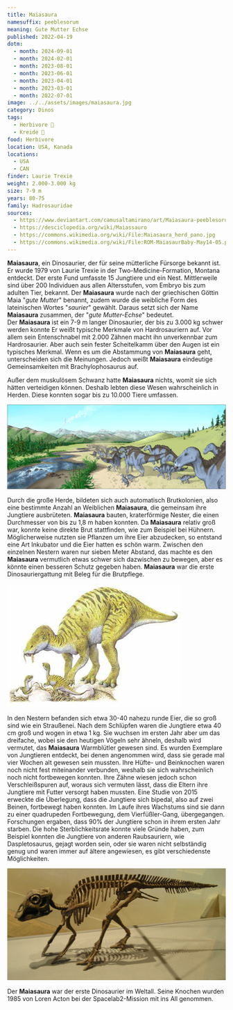 ```yaml
---
title: Maiasaura
namesuffix: peeblesorum
meaning: Gute Mutter Echse
published: 2022-04-19
dotm:
  - month: 2024-09-01
  - month: 2024-02-01
  - month: 2023-08-01
  - month: 2023-06-01
  - month: 2023-04-01
  - month: 2023-03-01
  - month: 2022-07-01
image: ../../assets/images/maiasaura.jpg
category: Dinos
tags:
  - Herbivore 🌿
  - Kreide 🦴
food: Herbivore
location: USA, Kanada
locations:
  - USA
  - CAN
finder: Laurie Trexie
weight: 2.000-3.000 kg
size: 7-9 m
years: 80-75
family: Hadrosauridae
sources:
  - https://www.deviantart.com/camusaltamirano/art/Maiasaura-peeblesorum-313569794
  - https://desciclopedia.org/wiki/Maiassauro
  - https://commons.wikimedia.org/wiki/File:Maiasaura_herd_pano.jpg
  - https://commons.wikimedia.org/wiki/File:ROM-MaiasaurBaby-May14-05.png
---
```

**Maiasaura**, ein Dinosaurier, der für seine mütterliche Fürsorge bekannt ist. Er wurde 1979 von Laurie Trexie in der Two-Medicine-Formation, Montana entdeckt. Der erste Fund umfasste 15 Jungtiere und ein Nest. Mittlerweile sind über 200 Individuen aus allen Altersstufen, vom Embryo bis zum adulten Tier, bekannt.
Der **Maiasaura** wurde nach der griechischen Göttin Maia "*gute Mutter*" benannt, zudem wurde die weibliche Form des lateinischen Wortes "*saurier*" gewählt. Daraus setzt sich der Name **Maiasaura** zusammen, der "*gute Mutter-Echse*" bedeutet.\
Der **Maiasaura** ist ein 7-9 m langer Dinosaurier, der bis zu 3.000 kg schwer werden konnte
Er weißt typische Merkmale von Hardrosauriern auf. Vor allem sein Entenschnabel mit 2.000 Zähnen macht ihn unverkennbar zum Hardrosaurier. Aber auch sein fester Scheitelkamm über den Augen ist ein typisches Merkmal. Wenn es um die Abstammung von **Maiasaura** geht, unterscheiden sich die Meinungen. Jedoch weißt **Maiasaura** eindeutige Gemeinsamkeiten mit Brachylophosaurus auf.

Außer dem muskulösem Schwanz hatte **Maiasaura** nichts, womit sie sich hätten verteidigen können. Deshalb lebten diese Wesen wahrscheinlich in Herden. Diese konnten sogar bis zu 10.000 Tiere umfassen. 

![Maiasaura Herde](../../assets/images/maiasaura_herd_pano.jpg)

Durch die große Herde, bildeten sich auch automatisch Brutkolonien, also eine bestimmte Anzahl an Weiblichen **Maiasaura**, die gemeinsam ihre Jungtiere ausbrüteten. **Maiasaura** bauten, kraterförmige Nester, die einen Durchmesser von bis zu 1,8 m haben konnten. Da **Maiasaura** relativ groß war, konnte keine direkte Brut stattfinden, wie zum Beispiel bei Hühnern. Möglicherweise nutzten sie Pflanzen um ihre Eier abzudecken, so entstand eine Art Inkubator und die Eier hatten es schön warm.
Zwischen den einzelnen Nestern waren nur sieben Meter Abstand, das machte es den **Maiasaura** vermutlich etwas schwer sich dazwischen zu bewegen, aber es könnte einen besseren Schutz gegeben haben.
**Maiasaura** war die erste Dinosauriergattung mit Beleg für die Brutpflege.

![Maiasaura und Nest](../../assets/images/maiassaura.jpg)

In den Nestern befanden sich etwa 30-40 nahezu runde Eier, die so groß sind wie ein Straußenei. Nach dem Schlüpfen waren die Jungtiere etwa 40 cm groß und wogen in etwa 1 kg. Sie wuchsen im ersten Jahr aber um das dreifache, wobei sie den heutigen Vögeln sehr ähneln, deshalb wird vermutet, das **Maiasaura** Warmblütler gewesen sind.
Es wurden Exemplare von Jungtieren entdeckt, bei denen angenommen wird, dass sie gerade mal vier Wochen alt gewesen sein mussten. Ihre Hüfte- und Beinknochen waren noch nicht fest miteinander verbunden, weshalb sie sich wahrscheinlich noch nicht fortbewegen konnten. Ihre Zähne wiesen jedoch schon Verschleißspuren auf, woraus sich vermuten lässt, dass die Eltern ihre Jungtiere mit Futter versorgt haben mussten.
Eine Studie von 2015 erweckte die Überlegung, dass die Jungtiere sich bipedal, also auf zwei Beinen, fortbewegt haben konnten. Im Laufe ihres Wachstums sind sie dann zu einer quadrupeden Fortbewegung, dem Vierfüßler-Gang, übergegangen.
Forschungen ergaben, dass 90% der Jungtiere schon in ihrem ersten Jahr starben. Die hohe Sterblichkeitsrate konnte viele Gründe haben, zum Beispiel konnten die Jungtiere von anderen Raubsauriern, wie Daspletosaurus, gejagt worden sein, oder sie waren nicht selbständig genug und waren immer auf ältere angewiesen, es gibt verschiedenste Möglichkeiten.

![Maiasaura Jungtier Skelett](../../assets/images/rom-maiasaurbaby-may14-05.png)

Der **Maiasaura** war der erste Dinosaurier im Weltall. Seine Knochen wurden 1985 von Loren Acton bei der Spacelab2-Mission mit ins All genommen.
